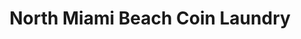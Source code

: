 ---
title: "North Miami Beach Coin Laundry"
url: /north-miami-beach/north-miami-beach-coin-laundry/
shop: laundry
---